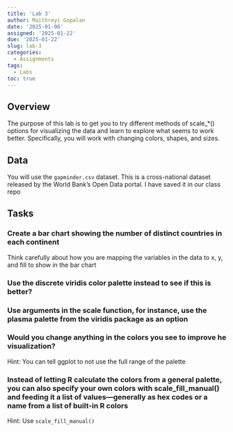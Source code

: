 ```yaml
---
title: 'Lab 3'
author: Maithreyi Gopalan
date: '2025-01-06'
assigned: '2025-01-22'
due: '2025-01-22'
slug: lab-3
categories:
  - Assignments
tags:
  - Labs
toc: true
---
```


## Overview

The purpose of this lab is to get you to try different methods of scale_*() options for visualizing the data and learn to explore what seems to work better. Specifically, you will work with changing colors, shapes, and sizes.

## Data 

You will use the `gapminder.csv` dataset. This is a cross-national dataset released by the World Bank’s Open Data portal. I have saved it in our class repo

## Tasks

### Create a bar chart showing the number of distinct countries in each continent

Think carefully about how you are mapping the variables in the data to x, y, and fill to show in the bar chart

### Use the discrete viridis color palette instead to see if this is better?  

### Use arguments in the scale function, for instance, use the plasma palette from the viridis package as an option

### Would you change anything in the colors you see to improve he visualization? 

Hint: You can tell ggplot to not use the full range of the palette

### Instead of letting R calculate the colors from a general palette, you can also specify your own colors with scale_fill_manual() and feeding it a list of values—generally as hex codes or a name from a list of built-in R colors

Hint: Use `scale_fill_manual()`


